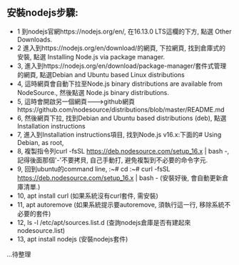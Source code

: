 ## 安裝nodejs步驟:
- 1 到nodejs官網https://nodejs.org/en/, 在16.13.0 LTS這欄的下方, 點選 Other Downloads.
- 2 進入到https://nodejs.org/en/download/的網頁, 下拉網頁, 找到倉庫式的安裝, 點選 Installing Node.js via package manager.
- 3, 進入到https://nodejs.org/en/download/package-manager/套件式管理的網頁, 點選Debian and Ubuntu based Linux distributions
- 4, 這時網頁會自動下拉至Node.js binary distributions are available from NodeSource., 然後點選 Node.js binary distributions.
- 5, 這時會開啟另一個網頁--->github網頁https://github.com/nodesource/distributions/blob/master/README.md
- 6, 然後網頁下拉, 找到Debian and Ubuntu based distributions (deb), 點選Installation instructions
- 7, 進入到Installation instructions項目, 找到Node.js v16.x:下面的# Using Debian, as root, 
- 8, 複製指令列curl -fsSL https://deb.nodesource.com/setup_16.x | bash -, 記得後面那個'-'不要拷貝, 自己手動打, 避免複製到不必要的命令字元.
- 9, 回到ubuntu的command line,
    :~# cd
    :~# curl -fsSL https://deb.nodesource.com/setup_16.x | bash - (安裝好後, 會自動更新倉庫清單.)
- 10, apt install curl (如果系統沒有curl套件, 需安裝)
- 11, apt autoremove (如果系統提示要autoremove, 須執行這一行, 移除系統不必要的套件)
- 12, ls -l /etc/apt/sources.list.d (查詢nodejs倉庫是否有建起來 nodesource.list)
- 13, apt install nodejs (安裝nodejs套件)

...待整理